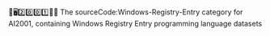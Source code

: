 🧠️🖥️2️⃣️0️⃣️0️⃣️1️⃣️💾️📜️ The sourceCode:Windows-Registry-Entry category for AI2001, containing Windows Registry Entry programming language datasets
